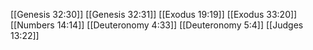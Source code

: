 [[Genesis 32:30]]
[[Genesis 32:31]]
[[Exodus 19:19]]
[[Exodus 33:20]]
[[Numbers 14:14]]
[[Deuteronomy 4:33]]
[[Deuteronomy 5:4]]
[[Judges 13:22]]
